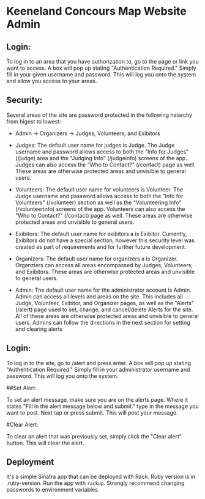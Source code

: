 # Keeneland Concours Map Website Admin

## Login:

To log in to an area that you have authorization to, go to the page or link you want to access.  A box will pop up stating "Authentication Required."  Simply fill in your given username and password.  This will log you onto the system and allow you access to your areas.

## Security:

Several areas of the site are password protected in the following heiarchy from higest to lowest:

- Admin ->  Organizers -> Judges, Volunteers, and Exibitors

- Judges:   The default user name for judges is Judge.  The Judge username and password allows access to both the "Info for Judges" (/judge) area and the "Judging Info" (/judgeinfo) screens of the app.  Judges can also access the "Who to Contact?" (/contact) page as well.  These areas are otherwise protected areas and unvisible to general users.

- Volunteers:   The default user name for volunteers is Volunteer.  The Judge username and password allows access to both the 					"Info for Volunteers" (/volunteer) section as well as the "Volunteering Info" (/volunteerinfo) screens of the 					app.  Volunteers can also access the "Who to Contact?" (/contact) page as well.  These areas are otherwise 						protected areas and unvisible to general users.

- Exibitors:   The default user name for exibitors a is Exibitor.  Currently, Exibitors do not have a special section, however 					this security level was created as part of requirements and for further future development.

- Organizers:   The default user name for organizers a is Organizer.  Organziers can access all areas encompassed by Judges, 						Volunteers, and Exibitors.  These areas are otherwise protected areas and unvisible to general users.

- Admin:   The default user name for the administrator account is Admin.  Admin can access all levels and areas on the site.  				This includes all Judge, Volunteer, Exibitor, and Organizer pages, as well as the "Alerts" (/alert) page used to 				set, change, and cancel/delete Alerts for the site.  All of these areas are otherwise protected areas and unvisible 			to general users.  Admins can follow the directions in the next section for setting and clearing alerts

## Login:

To log in to the site, go to /alert and press enter.  A box will pop up stating "Authentication Required."  					Simply fill in your administrator username and password.  This will log you onto the system.

##Set Alert:

To set an alert message, make sure you are on the alerts page.  Where it states "Fill in the alert message below and 						submit." type in the message you want to post.  Next tap or press submit.  This will post your message.

#Clear Alert:

To clear an alert that was previously set, simply click the "Clear alert" button.  This will clear the alert.


## Deployment

It's a simple Sinatra app that can be deployed with Rack. Ruby version is in .ruby-version.
Run the app with `rackup`. Strongly recommend changing passwords to environment variables.
